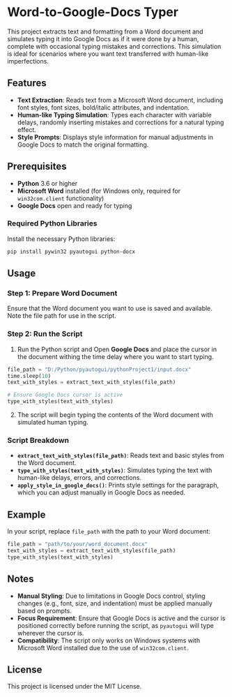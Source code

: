 # Word-to-Google-Docs Typer

This project extracts text and formatting from a Word document and simulates typing it into Google Docs as if it were done by a human, complete with occasional typing mistakes and corrections. This simulation is ideal for scenarios where you want text transferred with human-like imperfections.

## Features

- **Text Extraction**: Reads text from a Microsoft Word document, including font styles, font sizes, bold/italic attributes, and indentation.
- **Human-like Typing Simulation**: Types each character with variable delays, randomly inserting mistakes and corrections for a natural typing effect.
- **Style Prompts**: Displays style information for manual adjustments in Google Docs to match the original formatting.

## Prerequisites

- **Python** 3.6 or higher
- **Microsoft Word** installed (for Windows only, required for `win32com.client` functionality)
- **Google Docs** open and ready for typing

### Required Python Libraries

Install the necessary Python libraries:

```bash
pip install pywin32 pyautogui python-docx
```

## Usage

### Step 1: Prepare Word Document

Ensure that the Word document you want to use is saved and available. Note the file path for use in the script.

### Step 2: Run the Script

1. Run the Python script and Open **Google Docs** and place the cursor in the document withing the time delay where you want to start typing.

  ```python
file_path = "D:/Python/pyautogui/pythonProject1/input.docx"
time.sleep(10)
text_with_styles = extract_text_with_styles(file_path)

# Ensure Google Docs cursor is active
type_with_styles(text_with_styles)
```

2. The script will begin typing the contents of the Word document with simulated human typing.

### Script Breakdown

- **`extract_text_with_styles(file_path)`**: Reads text and basic styles from the Word document.
- **`type_with_styles(text_with_styles)`**: Simulates typing the text with human-like delays, errors, and corrections.
- **`apply_style_in_google_docs()`**: Prints style settings for the paragraph, which you can adjust manually in Google Docs as needed.

## Example

In your script, replace `file_path` with the path to your Word document:

```python
file_path = "path/to/your/word_document.docx"
text_with_styles = extract_text_with_styles(file_path)
type_with_styles(text_with_styles)
```

## Notes

- **Manual Styling**: Due to limitations in Google Docs control, styling changes (e.g., font, size, and indentation) must be applied manually based on prompts.
- **Focus Requirement**: Ensure that Google Docs is active and the cursor is positioned correctly before running the script, as `pyautogui` will type wherever the cursor is.
- **Compatibility**: The script only works on Windows systems with Microsoft Word installed due to the use of `win32com.client`.

## License

This project is licensed under the MIT License.
